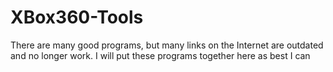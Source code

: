 # XBox360-Tools

There are many good programs, but many links on the Internet 
are outdated and no longer work. 
I will put these programs together here as best I can

